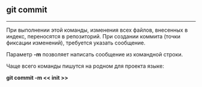 ## git commit
---
При выполнении этой команды, изменения всех файлов, внесенных в индекс, переносятся в репозиторий.
При создании коммита (точки фиксации изменений), требуется указать сообщение.

Параметр **-m** позволяет написать сообщение из командной строки.

Чаще всего команды пишутся на родном для проекта языке: 

**git commit -m << init >>**